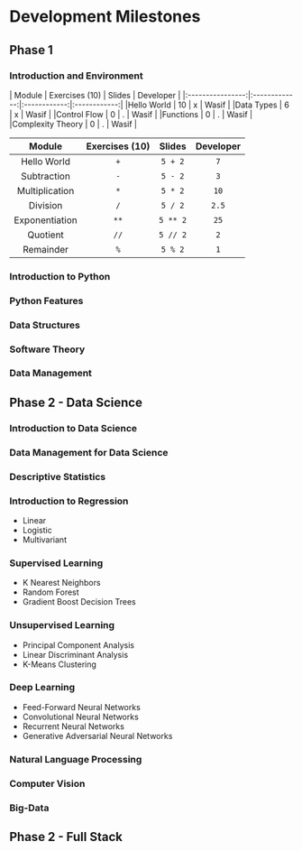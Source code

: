 # Development Milestones

## Phase 1

### Introduction and Environment

| Module            | Exercises (10) | Slides       | Developer    |
|:----------------:|:----------- --:|:------------:|:------------:| 
|Hello World       | 10             | x            | Wasif        |
|Data Types        | 6              | x            | Wasif        |
|Control Flow      | 0              | .            | Wasif        |
|Functions         | 0              | .            | Wasif        |
|Complexity Theory | 0              | .            | Wasif        |

|    Module   | Exercises (10) |  Slides | Developer |
|:--------------:|:------:|:--------:|:------:|
|    Hello World    |   `+`  |  `5 + 2` |   `7`  |
|   Subtraction  |   `-`  |  `5 - 2` |   `3`  |
| Multiplication |   `*`  |  `5 * 2` |  `10`  |
|    Division    |   `/`  |  `5 / 2` |  `2.5` |
| Exponentiation |  `**`  | `5 ** 2` |  `25`  |
|    Quotient    |  `//`  | `5 // 2` |   `2`  |
|    Remainder   |   `%`  |  `5 % 2` |   `1`  |

### Introduction to Python

### Python Features

### Data Structures

### Software Theory

### Data Management

## Phase 2 - Data Science

### Introduction to Data Science

### Data Management for Data Science

### Descriptive Statistics

### Introduction to Regression
* Linear
* Logistic
* Multivariant

### Supervised Learning
* K Nearest Neighbors
* Random Forest
* Gradient Boost Decision Trees
  
### Unsupervised Learning
* Principal Component Analysis
* Linear Discriminant Analysis
* K-Means Clustering

### Deep Learning
* Feed-Forward Neural Networks
* Convolutional Neural Networks
* Recurrent Neural Networks
* Generative Adversarial Neural Networks

### Natural Language Processing

### Computer Vision

### Big-Data

## Phase 2 - Full Stack


